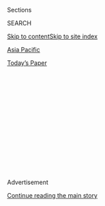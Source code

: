 <div id="app">

<div>

<div>

<div>

<div class="NYTAppHideMasthead css-1q2w90k e1suatyy0">

<div class="section css-ui9rw0 e1suatyy2">

<div class="css-eph4ug er09x8g0">

<div class="css-6n7j50">

</div>

<span class="css-1dv1kvn">Sections</span>

<div class="css-10488qs">

<span class="css-1dv1kvn">SEARCH</span>

</div>

[Skip to content](#site-content)[Skip to site index](#site-index)

</div>

<div id="masthead-section-label" class="css-1wr3we4 eaxe0e00">

[Asia
Pacific](https://www.nytimes3xbfgragh.onion/section/world/asia)

</div>

<div class="css-10698na e1huz5gh0">

</div>

</div>

<div id="masthead-bar-one" class="section hasLinks css-15hmgas e1csuq9d3">

<div class="css-uqyvli e1csuq9d0">

</div>

<div class="css-1uqjmks e1csuq9d1">

</div>

<div class="css-9e9ivx">

[](https://myaccount.nytimes3xbfgragh.onion/auth/login?response_type=cookie&client_id=vi)

</div>

<div class="css-1bvtpon e1csuq9d2">

[Today’s
Paper](https://www.nytimes3xbfgragh.onion/section/todayspaper)

</div>

</div>

</div>

</div>

<div data-aria-hidden="false">

<div id="site-content" data-role="main">

<div>

<div class="css-1aor85t" style="opacity:0.000000001;z-index:-1;visibility:hidden">

<div class="css-1hqnpie">

<div class="css-epjblv">

<span class="css-17xtcya">[Asia
Pacific](/section/world/asia)</span><span class="css-x15j1o">|</span><span class="css-fwqvlz">Did
North Korea Detonate a Hydrogen Bomb? Here’s What We
Know</span>

</div>

<div class="css-k008qs">

<div class="css-1iwv8en">

<span class="css-18z7m18"></span>

<div>

</div>

</div>

<span class="css-1n6z4y">https://nyti.ms/1JtIkGW</span>

<div class="css-1705lsu">

<div class="css-4xjgmj">

<div class="css-4skfbu" data-role="toolbar" data-aria-label="Social Media Share buttons, Save button, and Comments Panel with current comment count" data-testid="share-tools">

  - 
  - 
  - 
  - 
    
    <div class="css-6n7j50">
    
    </div>

  - 

</div>

</div>

</div>

</div>

</div>

</div>

<div class="css-13pd83m">

</div>

<div id="top-wrapper" class="css-1sy8kpn">

<div id="top-slug" class="css-l9onyx">

Advertisement

</div>

[Continue reading the main
story](#after-top)

<div class="ad top-wrapper" style="text-align:center;height:100%;display:block;min-height:250px">

<div id="top" class="place-ad" data-position="top" data-size-key="top">

</div>

</div>

<div id="after-top">

</div>

</div>

<div id="sponsor-wrapper" class="css-1hyfx7x">

<div id="sponsor-slug" class="css-19vbshk">

Supported by

</div>

[Continue reading the main
story](#after-sponsor)

<div id="sponsor" class="ad sponsor-wrapper" style="text-align:center;height:100%;display:block">

</div>

<div id="after-sponsor">

</div>

</div>

Q. and A.

<div class="css-1vkm6nb ehdk2mb0">

# Did North Korea Detonate a Hydrogen Bomb? Here’s What We Know

</div>

<div class="css-79elbk" data-testid="photoviewer-wrapper">

<div class="css-z3e15g" data-testid="photoviewer-wrapper-hidden">

</div>

<div class="css-1a48zt4 ehw59r15" data-testid="photoviewer-children">

![<span class="css-16f3y1r e13ogyst0" data-aria-hidden="true">People in
Seoul, South Korea, watched a news report on North Korea's announcement
of its first hydrogen bomb test on
Wednesday.</span><span class="css-cnj6d5 e1z0qqy90" itemprop="copyrightHolder"><span class="css-1ly73wi e1tej78p0">Credit...</span><span><span>Jung
Yeon-Je/Agence France-Presse — Getty
Images</span></span></span>](https://static01.graylady3jvrrxbe.onion/images/2016/01/07/world/07northkoreaQA_bomb/07northkoreaQA_bomb-articleLarge.jpg?quality=75&auto=webp&disable=upscale)

</div>

</div>

<div class="css-xt80pu e12qa4dv0">

<div class="css-18e8msd">

<div class="css-vp77d3 epjyd6m0">

<div class="css-1baulvz">

By <span class="css-1baulvz last-byline" itemprop="name">The New York
Times</span>

</div>

</div>

  - Jan. 6,
    2016

  - 
    
    <div class="css-4xjgmj">
    
    <div class="css-d8bdto" data-role="toolbar" data-aria-label="Social Media Share buttons, Save button, and Comments Panel with current comment count" data-testid="share-tools">
    
      - 
      - 
      - 
      - 
        
        <div class="css-6n7j50">
        
        </div>
    
      - 
    
    </div>
    
    </div>

</div>

</div>

<div class="section meteredContent css-1r7ky0e" name="articleBody" itemprop="articleBody">

<div class="css-1fanzo5 StoryBodyCompanionColumn">

<div class="css-53u6y8">

[North Korea’s
claim](http://www.nytimes3xbfgragh.onion/2016/01/07/world/asia/north-korea-hydrogen-bomb-claim-reactions.html)
that it set off a hydrogen bomb on Wednesday — in what would be the
fourth time it has tested a nuclear weapon since 2006 — has stirred
concerns among governments around the world. Below is a brief primer on
some of the central issues at stake.

**Q.** *How is a hydrogen bomb different from an atomic bomb?*

**A.** A hydrogen bomb, also known as a thermonuclear bomb, combines
hydrogen isotopes under extremely high temperatures to form helium, in a
process known as nuclear fusion. It is [more
powerful](http://www.ucsusa.org/nuclear-weapons/us-nuclear-weapons-policy/how-nuclear-weapons-work#.Vo0mr5OLRQN)
than a conventional atomic weapon: It uses the energy released from the
combination of two light atomic nuclei, while an atomic bomb uses the
energy released when a heavy atomic nucleus splits, a process known as
nuclear fission. American scientists developed the hydrogen bomb, which
was first tested in 1952.

Britain, China, France, Russia and the United States are known to
possess thermonuclear weapons. Whether the four other countries known to
have atomic bombs — India, Israel, North Korea and Pakistan — also have
hydrogen bombs is not certain.

**Q.** *What, precisely, did North Korea announce?*

**A.** The North’s government said that it had [detonated a hydrogen
bomb](http://www.nytimes3xbfgragh.onion/2016/01/06/world/asia/north-korea-hydrogen-bomb-test.html "Times article.")
— its first — at 10 a.m. on Wednesday.

</div>

</div>

<div class="css-1fanzo5 StoryBodyCompanionColumn">

<div class="css-53u6y8">

“This test is a measure for self-defense the D.P.R.K. has taken to
firmly protect the sovereignty of the country and the vital right of the
nation from the ever-growing nuclear threat and blackmail by the
U.S.-led hostile forces and to reliably safeguard the peace on the
Korean Peninsula and regional security,” it said, referring to the
North’s formal name, the Democratic People’s Republic of Korea.

</div>

</div>

<div class="css-79elbk" data-testid="photoviewer-wrapper">

<div class="css-z3e15g" data-testid="photoviewer-wrapper-hidden">

</div>

<div class="css-1a48zt4 ehw59r15" data-testid="photoviewer-children">

![<span class="css-16f3y1r e13ogyst0" data-aria-hidden="true">The North
Korean leader Kim Jong-Un guiding the test fire of a rocket in Pyongyang
in an undated photo released by the country's Korean Central News Agency
in
2014.</span><span class="css-cnj6d5 e1z0qqy90" itemprop="copyrightHolder"><span class="css-1ly73wi e1tej78p0">Credit...</span><span>KCNA,
via
Reuters</span></span>](https://static01.graylady3jvrrxbe.onion/images/2016/01/07/world/07northkoreaQA_jongun/07northkoreaQA_jongun-articleLarge.jpg?quality=75&auto=webp&disable=upscale)

</div>

</div>

<div class="css-1fanzo5 StoryBodyCompanionColumn">

<div class="css-53u6y8">

**Q.** *How can North Korea’s claim be verified?*

**A.** The United States, South Korea and scientists doubt that the
claim is true.

The White House said that initial data from its monitoring stations in
Asia were “not consistent” with a test of a hydrogen bomb. When the
United States [detonated a hydrogen
bomb](http://www.nytimes3xbfgragh.onion/2016/01/07/science/comparisons-dont-support-north-koreas-claims-of-a-hydrogen-bomb-experts-say.html "Times article.")
deep beneath the Alaskan tundra in 1971, it set off a colossal upheaval
of rock and earth, a magnitude 6.8 seismic event. In contrast, South
Korea estimated that the bomb detonated on Wednesday was a magnitude 4.8
event — smaller even than the magnitude 4.9 reported after the North’s
last nuclear test, in 2013.

**Q.** *What if it was not a hydrogen bomb?*

**A.** When Kim Jong-un, the North’s leader, announced in December that
his country had finally developed the technology to build a
thermonuclear weapon, experts were skeptical. Some said that North Korea
might be preparing to test a “boosted-fission weapon,” more powerful
than a traditional atomic bomb. Designers can easily increase the
destructive power of an atomic bomb by putting at its core a small
amount of tritium, a radioactive form of hydrogen. The Yonhap News
Agency of South Korea reported that the government in Seoul was leaning
toward the theory of a boosted-fission weapon, “one level away from a
hydrogen bomb.”

</div>

</div>

<div class="css-1fanzo5 StoryBodyCompanionColumn">

<div class="css-53u6y8">

**Q.** *How many times has North Korea detonated a nuclear weapon?*

**A.** This appears to be the fourth time. North Korea conducted
underground nuclear tests on [Oct. 9,
2006](http://www.nytimes3xbfgragh.onion/2006/10/09/world/asia/09korea.html "Times article.");
[May 25,
2009](http://www.nytimes3xbfgragh.onion/2009/05/25/world/asia/25nuke.html "Times article.");
and [Feb. 12,
2013](http://www.nytimes3xbfgragh.onion/2013/02/12/world/asia/north-korea-nuclear-test.html "Times article.").

**Q.** *What might North Korea be trying to accomplish with its
threats?*

**A.** In the past, United States administrations and South Korean
governments managed to tamp down periodic heightened tensions with North
Korea by offering concessions, including much-needed aid, in return for
the North’s promising to end its nuclear weapons programs. Many analysts
believe that North Korea is again seeking aid and other concessions,
while some suggest that it merely wants to be recognized as a nuclear
state, like
Pakistan.

</div>

</div>

<div class="css-79elbk" data-testid="photoviewer-wrapper">

<div class="css-z3e15g" data-testid="photoviewer-wrapper-hidden">

</div>

<div class="css-1a48zt4 ehw59r15" data-testid="photoviewer-children">

<div class="css-1xdhyk6 erfvjey0">

<span class="css-1ly73wi e1tej78p0">Image</span>

<div class="css-zjzyr8">

<div data-testid="lazyimage-container" style="height:255.84444444444446px">

</div>

</div>

</div>

<span class="css-16f3y1r e13ogyst0" data-aria-hidden="true">Yohei
Hasegawa, an officer at Japan's meteorological agency, displayed a chart
showing seismic activity in Tokyo on
Wednesday.</span><span class="css-cnj6d5 e1z0qqy90" itemprop="copyrightHolder"><span class="css-1ly73wi e1tej78p0">Credit...</span><span>Yoshikazu
Tsuno/Agence France-Presse — Getty Images</span></span>

</div>

</div>

<div class="css-1fanzo5 StoryBodyCompanionColumn">

<div class="css-53u6y8">

Still others suggest that the North genuinely fears an attack by the
United States or South Korea and views the warnings as deterrence.
Highlighting a perceived threat from abroad is also a favorite tool the
North Korean government uses to ensure internal cohesion in an
impoverished country that has experienced enormous privation, including
devastating famine and continuing pervasive hunger.

**Q.** *Could North Korea attack the United States?*

**A.** Maybe. In 2012, North Korea launched a rocket that put its first
satellite into orbit — raising the possibility of intercontinental
ballistic missiles that could reach North America. The United Nations
Security Council condemned the launching as a violation of several
Security Council resolutions and tightened sanctions against it.

**Q.** *How might the United States, China, Japan and South Korea
respond to a missile test or an attack?*

**A.** If a missile attack went into the water, even if it passed over
Japan, the two countries could ignore it. But if it headed for land, the
United States would probably use its missile interception technology,
including on Aegis-equipped ships off the Korean coast. If there were to
be a more direct attack, like the torpedo that sank a South Korean
warship in 2010, it is likely that both the United States and South
Korea would respond. China would be less likely to take action.

**Q.** *What was the global response to previous North Korean rocket
launchings?*

**A.** As the North’s missile technology has become more sophisticated,
the launching of longer-range missiles has evoked more international
concern.

</div>

</div>

<div class="css-1fanzo5 StoryBodyCompanionColumn">

<div class="css-53u6y8">

In 1998, when the North launched a Taepodong that flew over Japan, Japan
temporarily cut off its contribution toward a North Korean energy
project. But in July 2006, when the North launched another long-range
missile, various countries began imposing sanctions, while the Security
Council began adding to economic
sanctions.

</div>

</div>

<div class="css-79elbk" data-testid="photoviewer-wrapper">

<div class="css-z3e15g" data-testid="photoviewer-wrapper-hidden">

</div>

<div class="css-1a48zt4 ehw59r15" data-testid="photoviewer-children">

<div class="css-1xdhyk6 erfvjey0">

<span class="css-1ly73wi e1tej78p0">Image</span>

<div class="css-zjzyr8">

<div data-testid="lazyimage-container" style="height:246.17777777777775px">

</div>

</div>

</div>

<span class="css-16f3y1r e13ogyst0" data-aria-hidden="true">President
Obama looked toward North Korea during a visit to the demilitarized zone
between North and South Korea in
2012.</span><span class="css-cnj6d5 e1z0qqy90" itemprop="copyrightHolder"><span class="css-1ly73wi e1tej78p0">Credit...</span><span>Saul
Loeb/Agence France-Presse — Getty Images</span></span>

</div>

</div>

<div class="css-1fanzo5 StoryBodyCompanionColumn">

<div class="css-53u6y8">

In April 2009, when the North’s efforts to launch a three-stage Unha-2
rocket failed, the Security Council said it would strengthen punitive
measures. It did so after the North conducted a nuclear test the next
month.

In April 2012, the United States canceled planned food aid when the
North tried to launch a more advanced missile, the Unha-3. That
launching failed, but another in December succeeded in lifting a small
satellite into orbit. The Security Council tightened sanctions yet
again. After the North’s nuclear test in February 2013, China, the
North’s longtime protector, participated in writing painful new
sanctions aimed at North Korean banking, trade and travel.

**Q.** *What is the Obama administration’s policy on North Korea?*

**A.** The Obama administration adopted a policy of “strategic patience”
in 2009, under which direct negotiations or offers of aid to Pyongyang
are withheld unless the North Korea leadership shows “positive,
constructive behavior” and willingness to negotiate over the dismantling
of its nuclear weapons program.

The policy is a response to the American belief that the United States
had unwisely offered aid, often in the wake of Pyongyang’s provocations,
or struck agreements with the North on which the North later reneged.
Strategic patience, in the words of Robert M. Gates, the former defense
secretary, grew out of a desire not “to buy the same horse twice.”

</div>

</div>

<div class="css-1fanzo5 StoryBodyCompanionColumn">

<div class="css-53u6y8">

Critics say that while the policy has allowed the United States to
weather multiple rounds of belligerence by Kim Jong-il and his son, Kim
Jong-un, without making concessions, it has done little to curb the
development of North Korea’s nuclear weapons
program.

</div>

</div>

<div class="css-79elbk" data-testid="photoviewer-wrapper">

<div class="css-z3e15g" data-testid="photoviewer-wrapper-hidden">

</div>

<div class="css-1a48zt4 ehw59r15" data-testid="photoviewer-children">

<div class="css-1xdhyk6 erfvjey0">

<span class="css-1ly73wi e1tej78p0">Image</span>

<div class="css-zjzyr8">

<div data-testid="lazyimage-container" style="height:257.77777777777777px">

</div>

</div>

</div>

<span class="css-16f3y1r e13ogyst0" data-aria-hidden="true">Kim Il-sung,
left, the founder of North Korea, with his son, Kim Jong-il, in
Pyongyang in 1983 at a mass rally celebrating the country's
beginnings.</span><span class="css-cnj6d5 e1z0qqy90" itemprop="copyrightHolder"><span class="css-1ly73wi e1tej78p0">Credit...</span><span>Reuters</span></span>

</div>

</div>

<div class="css-1fanzo5 StoryBodyCompanionColumn">

<div class="css-53u6y8">

**Q.** *What sanctions are currently in place?*

**A.** The Security Council has passed four resolutions since 2006 aimed
at penalizing North Korea for its nuclear weapons program. In addition,
the United States, which remains in a technical state of war with North
Korea, has imposed its own regimen of strict economic sanctions. The
combined effects have severely squeezed, but not crippled, North Korea’s
economy. The United Nations has prohibited the North from conducting
nuclear tests or launching ballistic missiles, requested that it abandon
all future efforts to pursue nuclear weapons and urged it to return to
negotiations with China, Japan, Russia, South Korea and the United
States, the so-called six-party talks.

The resolutions have also imposed embargoes on large-scale arms,
weapons-related research and development materials, and luxury goods;
banned many types of financial transactions including transfers of cash;
placed new restrictions on diplomats; and created monitoring mechanisms
for enforcement.

The [American
sanctions](http://www.treasury.gov/resource-center/sanctions/Programs/Documents/nkorea.txt "Text of the sanctions.")
freeze all North Korean property interests in the United States, ban
most imports of goods and services from the North, and prohibit American
dealings with any names on a blacklist of North Korean businesses and
individuals suspected of illicit activities including money laundering,
counterfeiting, currency smuggling and narcotics trafficking.

Nothing in the American sanctions prohibits American travel to North
Korea or the export of food and other types of humanitarian aid,
although there are some restrictions.

The sanctions leave room for considerable trade in many types of goods
and services. China, which supplies much of North Korea’s basic needs,
is not in any violation of the United Nations
resolutions.

</div>

</div>

<div class="css-79elbk" data-testid="photoviewer-wrapper">

<div class="css-z3e15g" data-testid="photoviewer-wrapper-hidden">

</div>

<div class="css-1a48zt4 ehw59r15" data-testid="photoviewer-children">

<div class="css-1xdhyk6 erfvjey0">

<span class="css-1ly73wi e1tej78p0">Image</span>

<div class="css-zjzyr8">

<div data-testid="lazyimage-container" style="height:256.4888888888889px">

</div>

</div>

</div>

<span class="css-16f3y1r e13ogyst0" data-aria-hidden="true">President
Park Geun-hye of South Korea, center, during an urgent meeting of her
top national security aides in Seoul, South Korea, on
Wednesday.</span><span class="css-cnj6d5 e1z0qqy90" itemprop="copyrightHolder"><span class="css-1ly73wi e1tej78p0">Credit...</span><span>Jeon
Jin-Hwan/Newsis, via Associated Press</span></span>

</div>

</div>

<div class="css-1fanzo5 StoryBodyCompanionColumn">

<div class="css-53u6y8">

**Q.** *How is the South Korean government responding to the North’s
threats?*

**A.** President Park Geun-hye, who took office in 2013, is the daughter
of a former president who ran South Korea as a dictator during the Cold
War. She once promised that if the North mounted a nuclear attack, its
government would be “erased from the earth.” She has largely held a firm
line on North Korea, after a more conciliatory stance in the 1990s.

From 1998 to 2008, the South pursued a “sunshine policy” of
reconciliation and economic cooperation that sent billions of dollars in
business investments, goods and humanitarian aid to the North. Ms.
Park’s immediate predecessor, Lee Myung-bak, said the North would need
to give up its nuclear weapons to receive any more aid. But he was
criticized for what many saw as a weak response after the North shelled
a South Korean island in 2010, killing four people.

**Q.** *Why hasn’t China stopped North Korea from its campaign of
threats? Is there any other country that has enough influence on North
Korea to stop it?*

**A.** China, the North’s patron, has long feared that a collapse of the
North Korean government could lead to a unified Korea allied with the
United States.

China helped write and backed the most recent round of United Nations
sanctions, but it has been loath to push the North too hard. Its
patience with the North may be running out, but even China may have only
limited information about the machinations within the Pyongyang
government.

**Q.** *Why are relations so bad between North and South Korea?*

**A.** After the United States and the Soviet Union divided the Korean
Peninsula at the end of World War II in 1945, they helped install rival
governments in Seoul and Pyongyang. Each asserted claims to the whole of
Korea. The two fought the 1950-53 Korean War, which ended not in a peace
treaty but a truce. Mutual mistrust runs deep, although there have been
intermittent attempts at political reconciliation and economic
cooperation.

**Q.** *How did the North get nuclear weapons?*

**A.** The project started under Kim Il-sung, the country’s founder and
the grandfather of the current leader. Mr. Kim knew that Gen. Douglas
MacArthur wanted Washington to allow the use of nuclear weapons against
Chinese and North Korean troops during the Korean War.

By the 1980s, American intelligence satellites were watching the nuclear
complex at Yongbyon come together. Relations between the United States
and the North grew especially tense over the issue in 1994, and some in
the White House feared a war could break out. A pact was eventually
hammered out that year, the Agreed Framework, but it fell apart in 2002,
during the George W. Bush administration, partly over allegations the
North was cheating on its agreements and developing another path to a
bomb. In 2006, the North conducted its first nuclear test, a partial
fizzle. But the subsequent tests were more successful.

</div>

</div>

</div>

<div>

</div>

<div>

</div>

<div>

</div>

<div>

<div id="bottom-wrapper" class="css-1ede5it">

<div id="bottom-slug" class="css-l9onyx">

Advertisement

</div>

[Continue reading the main
story](#after-bottom)

<div id="bottom" class="ad bottom-wrapper" style="text-align:center;height:100%;display:block;min-height:90px">

</div>

<div id="after-bottom">

</div>

</div>

</div>

</div>

</div>

## Site Index

<div>

</div>

## Site Information Navigation

  - [© <span>2020</span> <span>The New York Times
    Company</span>](https://help.nytimes3xbfgragh.onion/hc/en-us/articles/115014792127-Copyright-notice)

<!-- end list -->

  - [NYTCo](https://www.nytco.com/)
  - [Contact
    Us](https://help.nytimes3xbfgragh.onion/hc/en-us/articles/115015385887-Contact-Us)
  - [Work with us](https://www.nytco.com/careers/)
  - [Advertise](https://nytmediakit.com/)
  - [T Brand Studio](http://www.tbrandstudio.com/)
  - [Your Ad
    Choices](https://www.nytimes3xbfgragh.onion/privacy/cookie-policy#how-do-i-manage-trackers)
  - [Privacy](https://www.nytimes3xbfgragh.onion/privacy)
  - [Terms of
    Service](https://help.nytimes3xbfgragh.onion/hc/en-us/articles/115014893428-Terms-of-service)
  - [Terms of
    Sale](https://help.nytimes3xbfgragh.onion/hc/en-us/articles/115014893968-Terms-of-sale)
  - [Site
    Map](https://spiderbites.nytimes3xbfgragh.onion)
  - [Help](https://help.nytimes3xbfgragh.onion/hc/en-us)
  - [Subscriptions](https://www.nytimes3xbfgragh.onion/subscription?campaignId=37WXW)

</div>

</div>

</div>

</div>
